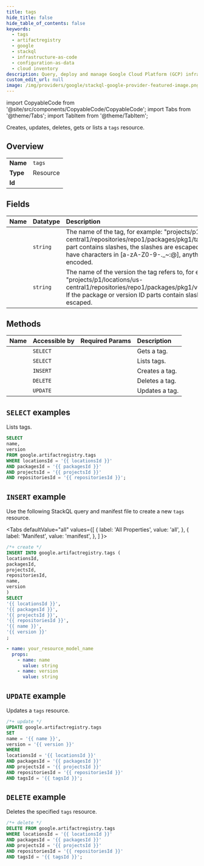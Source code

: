 ```yaml
---
title: tags
hide_title: false
hide_table_of_contents: false
keywords:
  - tags
  - artifactregistry
  - google
  - stackql
  - infrastructure-as-code
  - configuration-as-data
  - cloud inventory
description: Query, deploy and manage Google Cloud Platform (GCP) infrastructure and resources using SQL
custom_edit_url: null
image: /img/providers/google/stackql-google-provider-featured-image.png
---
```


import CopyableCode from '@site/src/components/CopyableCode/CopyableCode';
import Tabs from '@theme/Tabs';
import TabItem from '@theme/TabItem';

Creates, updates, deletes, gets or lists a <code>tags</code> resource.

## Overview
<table><tbody>
<tr><td><b>Name</b></td><td><code>tags</code></td></tr>
<tr><td><b>Type</b></td><td>Resource</td></tr>
<tr><td><b>Id</b></td><td><CopyableCode code="google.artifactregistry.tags" /></td></tr>
</tbody></table>

## Fields
| Name | Datatype | Description |
|:-----|:---------|:------------|
| <CopyableCode code="name" /> | `string` | The name of the tag, for example: "projects/p1/locations/us-central1/repositories/repo1/packages/pkg1/tags/tag1". If the package part contains slashes, the slashes are escaped. The tag part can only have characters in [a-zA-Z0-9\-._~:@], anything else must be URL encoded. |
| <CopyableCode code="version" /> | `string` | The name of the version the tag refers to, for example: "projects/p1/locations/us-central1/repositories/repo1/packages/pkg1/versions/sha256:5243811" If the package or version ID parts contain slashes, the slashes are escaped. |

## Methods
| Name | Accessible by | Required Params | Description |
|:-----|:--------------|:----------------|:------------|
| <CopyableCode code="get" /> | `SELECT` | <CopyableCode code="locationsId, packagesId, projectsId, repositoriesId, tagsId" /> | Gets a tag. |
| <CopyableCode code="list" /> | `SELECT` | <CopyableCode code="locationsId, packagesId, projectsId, repositoriesId" /> | Lists tags. |
| <CopyableCode code="create" /> | `INSERT` | <CopyableCode code="locationsId, packagesId, projectsId, repositoriesId" /> | Creates a tag. |
| <CopyableCode code="delete" /> | `DELETE` | <CopyableCode code="locationsId, packagesId, projectsId, repositoriesId, tagsId" /> | Deletes a tag. |
| <CopyableCode code="patch" /> | `UPDATE` | <CopyableCode code="locationsId, packagesId, projectsId, repositoriesId, tagsId" /> | Updates a tag. |

## `SELECT` examples

Lists tags.

```sql
SELECT
name,
version
FROM google.artifactregistry.tags
WHERE locationsId = '{{ locationsId }}'
AND packagesId = '{{ packagesId }}'
AND projectsId = '{{ projectsId }}'
AND repositoriesId = '{{ repositoriesId }}';
```

## `INSERT` example

Use the following StackQL query and manifest file to create a new <code>tags</code> resource.

<Tabs
    defaultValue="all"
    values={[
        { label: 'All Properties', value: 'all', },
        { label: 'Manifest', value: 'manifest', },
    ]
}>
<TabItem value="all">

```sql
/*+ create */
INSERT INTO google.artifactregistry.tags (
locationsId,
packagesId,
projectsId,
repositoriesId,
name,
version
)
SELECT 
'{{ locationsId }}',
'{{ packagesId }}',
'{{ projectsId }}',
'{{ repositoriesId }}',
'{{ name }}',
'{{ version }}'
;
```
</TabItem>
<TabItem value="manifest">

```yaml
- name: your_resource_model_name
  props:
    - name: name
      value: string
    - name: version
      value: string

```
</TabItem>
</Tabs>

## `UPDATE` example

Updates a <code>tags</code> resource.

```sql
/*+ update */
UPDATE google.artifactregistry.tags
SET 
name = '{{ name }}',
version = '{{ version }}'
WHERE 
locationsId = '{{ locationsId }}'
AND packagesId = '{{ packagesId }}'
AND projectsId = '{{ projectsId }}'
AND repositoriesId = '{{ repositoriesId }}'
AND tagsId = '{{ tagsId }}';
```

## `DELETE` example

Deletes the specified <code>tags</code> resource.

```sql
/*+ delete */
DELETE FROM google.artifactregistry.tags
WHERE locationsId = '{{ locationsId }}'
AND packagesId = '{{ packagesId }}'
AND projectsId = '{{ projectsId }}'
AND repositoriesId = '{{ repositoriesId }}'
AND tagsId = '{{ tagsId }}';
```
